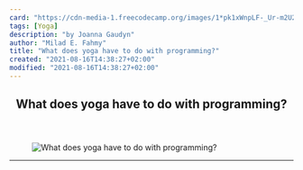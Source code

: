 ```yaml
---
card: "https://cdn-media-1.freecodecamp.org/images/1*pk1xWnpLF-_Ur-m2U248tQ.jpeg"
tags: [Yoga]
description: "by Joanna Gaudyn"
author: "Milad E. Fahmy"
title: "What does yoga have to do with programming?"
created: "2021-08-16T14:38:27+02:00"
modified: "2021-08-16T14:38:27+02:00"
---
```

<div class="site-wrapper">
<main id="site-main" class="site-main outer">
<div class="inner">
<article class="post-full post tag-yoga tag-programming tag-tech tag-life-lessons tag-mindfulness ">
<header class="post-full-header">
<h1 class="post-full-title">What does yoga have to do with programming?</h1>
</header>
<figure class="post-full-image">
<picture>
<source media="(max-width: 700px)" sizes="1px" srcset="data:image/gif;base64,R0lGODlhAQABAIAAAAAAAP///yH5BAEAAAAALAAAAAABAAEAAAIBRAA7 1w">
<source media="(min-width: 701px)" sizes="(max-width: 800px) 400px,
(max-width: 1170px) 700px,
1400px" srcset="https://cdn-media-1.freecodecamp.org/images/1*pk1xWnpLF-_Ur-m2U248tQ.jpeg 300w,
https://cdn-media-1.freecodecamp.org/images/1*pk1xWnpLF-_Ur-m2U248tQ.jpeg 600w,
https://cdn-media-1.freecodecamp.org/images/1*pk1xWnpLF-_Ur-m2U248tQ.jpeg 1000w,
https://cdn-media-1.freecodecamp.org/images/1*pk1xWnpLF-_Ur-m2U248tQ.jpeg 2000w">
<img onerror="this.style.display='none'" src="https://cdn-media-1.freecodecamp.org/images/1*pk1xWnpLF-_Ur-m2U248tQ.jpeg" alt="What does yoga have to do with programming?">
</picture>
</figure>
<section class="post-full-content">
<div class="post-content medium-migrated-article">
</div>
<hr>
</section>
</article>
</div>
</main>
</div>
<!-- Google Tag Manager (noscript) -->
<!-- End Google Tag Manager (noscript) -->
